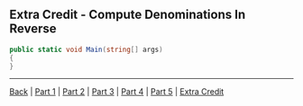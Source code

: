 Extra Credit - Compute Denominations In Reverse
---

```cs
public static void Main(string[] args)
{
}
```

---

[Back](ReadMe.md)
| [Part 1](Part%201.md)
| [Part 2](Part%202.md)
| [Part 3](Part%203.md)
| [Part 4](Part%204.md)
| [Part 5](Part%205.md)
| [Extra Credit](Extra%20Credit.md)
